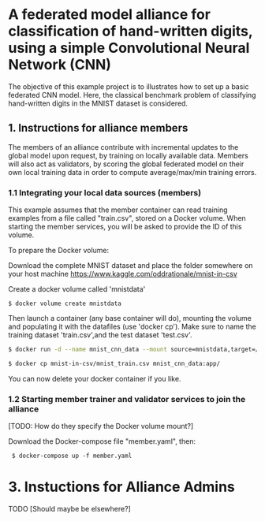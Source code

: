 
# A federated model alliance for classification of hand-written digits, using a simple Convolutional Neural Network (CNN)

The objective of this example project is to illustrates how to set up a basic federated CNN model. Here, the classical benchmark problem of classifying hand-written digits in the MNIST dataset is considered. 

## 1. Instructions for alliance members
The members of an alliance contribute with incremental updates to the global model upon request, by training on locally available data. Members will also act as validators, by scoring the global federated model on their own local training data in order to compute average/max/min training errors. 

### 1.1 Integrating your local data sources (members)

This example assumes that the member container can read training examples from a file called "train.csv", stored on a Docker  volume. When starting the member services, you will be asked to provide the ID of this volume. 

To prepare the Docker volume: 

Download the complete MNIST dataset and place the folder somewhere on your host machine https://www.kaggle.com/oddrationale/mnist-in-csv 

Create a docker volume called 'mnistdata'

    $ docker volume create mnistdata

Then launch a container (any base container will do), mounting the volume and populating it with the datafiles (use 'docker cp'). Make sure to name the training  dataset 'train.csv',and the test dataset 'test.csv'.

```bash
$ docker run -d --name mnist_cnn_data --mount source=mnistdata,target=/app nginx:latest

$ docker cp mnist-in-csv/mnist_train.csv mnist_cnn_data:app/ 
```

You can now delete your docker container if you like. 

### 1.2 Starting member trainer and validator services to join the alliance

[TODO: How do they specify the Docker volume mount?]

Download the Docker-compose file "member.yaml", then:

     $ docker-compose up -f member.yaml 
     
    
# 3. Instuctions for Alliance Admins 
TODO [Should maybe be elsewhere?]

